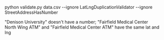 python validate.py data.csv --ignore LatLngDuplicationValidator --ignore StreetAddressHasNumber

"Denison University" doesn't have a number;
"Fairfield Medical Center North Wing ATM"  and "Fairfield Medical Center ATM" have the same lat and lng
